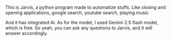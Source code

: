 This is Jarvis, a python program made to automatize stuffs. Like closing and opening applications, google search, youtube search, playing music

And it has integrated AI. As for the model, I used Gemini 2.5 flash model, which is free. So yeah, you can ask any questions to Jarvis,
and it will answer accordingly.
